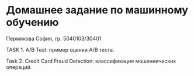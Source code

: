 # Домашнее задание по машинному обучению
Пермякова София, гр. 5040103/30401

TASK 1. A/B Test: пример оценки A/B теста.

Task 2. Credit Card Fraud Detection: классификация мошеннических операций.
